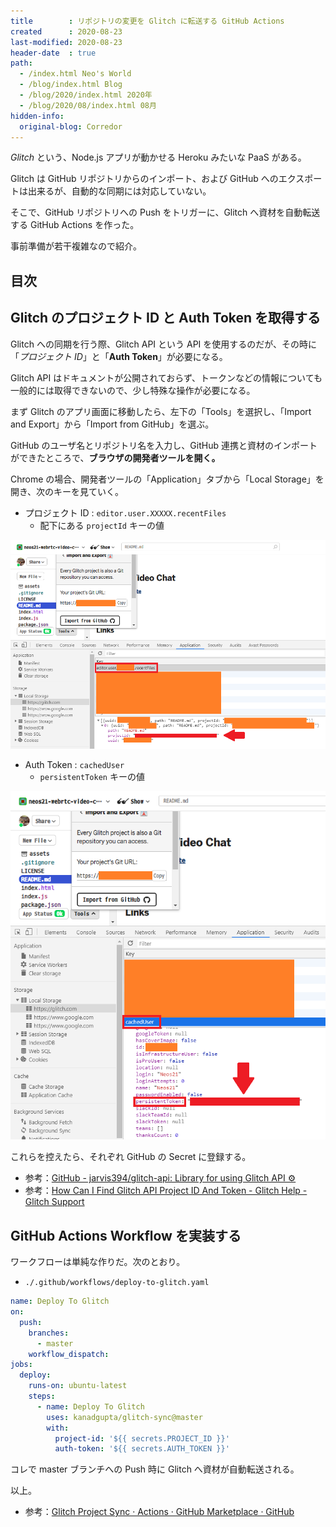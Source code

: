 ```yaml
---
title        : リポジトリの変更を Glitch に転送する GitHub Actions
created      : 2020-08-23
last-modified: 2020-08-23
header-date  : true
path:
  - /index.html Neo's World
  - /blog/index.html Blog
  - /blog/2020/index.html 2020年
  - /blog/2020/08/index.html 08月
hidden-info:
  original-blog: Corredor
---
```


*Glitch* という、Node.js アプリが動かせる Heroku みたいな PaaS がある。

Glitch は GitHub リポジトリからのインポート、および GitHub へのエクスポートは出来るが、自動的な同期には対応していない。

そこで、GitHub リポジトリへの Push をトリガーに、Glitch へ資材を自動転送する GitHub Actions を作った。

事前準備が若干複雑なので紹介。

## 目次

## Glitch のプロジェクト ID と Auth Token を取得する

Glitch への同期を行う際、Glitch API という API を使用するのだが、その時に「*プロジェクト ID*」と「**Auth Token**」が必要になる。

Glitch API はドキュメントが公開されておらず、トークンなどの情報についても一般的には取得できないので、少し特殊な操作が必要になる。

まず Glitch のアプリ画面に移動したら、左下の「Tools」を選択し、「Import and Export」から「Import from GitHub」を選ぶ。

GitHub のユーザ名とリポジトリ名を入力し、GitHub 連携と資材のインポートができたところで、**ブラウザの開発者ツールを開く。**

Chrome の場合、開発者ツールの「Application」タブから「Local Storage」を開き、次のキーを見ていく。

- プロジェクト ID : `editor.user.XXXXX.recentFiles`
  - 配下にある `projectId` キーの値

![ココから抜く](23-01-01.png)

- Auth Token : `cachedUser`
  - `persistentToken` キーの値

![ココにある](23-01-02.png)

これらを控えたら、それぞれ GitHub の Secret に登録する。

- 参考：[GitHub - jarvis394/glitch-api: Library for using Glitch API ⚙️](https://github.com/jarvis394/glitch-api)
- 参考：[How Can I Find Glitch API Project ID And Token - Glitch Help - Glitch Support](https://support.glitch.com/t/how-can-i-find-glitch-api-project-id-and-token/16901/5)

## GitHub Actions Workflow を実装する

ワークフローは単純な作りだ。次のとおり。

- `./.github/workflows/deploy-to-glitch.yaml`

```yaml
name: Deploy To Glitch
on:
  push:
    branches:
      - master
    workflow_dispatch:
jobs:
  deploy:
    runs-on: ubuntu-latest
    steps:
      - name: Deploy To Glitch
        uses: kanadgupta/glitch-sync@master
        with:
          project-id: '${{ secrets.PROJECT_ID }}'
          auth-token: '${{ secrets.AUTH_TOKEN }}'
```

コレで master ブランチへの Push 時に Glitch へ資材が自動転送される。

以上。

- 参考：[Glitch Project Sync · Actions · GitHub Marketplace · GitHub](https://github.com/marketplace/actions/glitch-project-sync)
